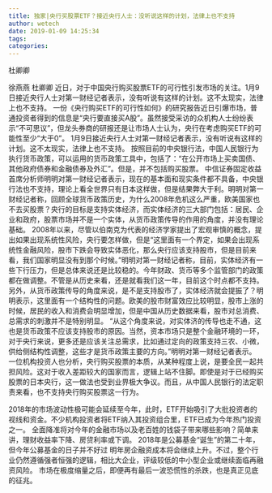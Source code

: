 ```yaml
---
title: 独家|央行买股票ETF？接近央行人士：没听说这样的计划，法律上也不支持
author: wetech
date: 2019-01-09 14:25:34
tags: 
categories: 
---
```

杜卿卿
<!-- more -->
徐燕燕
杜卿卿
近日，对于中国央行购买股票ETF的可行性引发市场的关注。1月9日接近央行人士对第一财经记者表示，没有听说有这样的计划。这不太现实，法律上也不支持。
一份《央行购买ETF的可行性如何》的研究报告近日引爆市场，普通投资者得到的信息是“央行要直接买A股”。虽然接受采访的众机构人士纷纷表示“不可思议”，但龙头券商的研报还是让市场人士认为，央行在考虑购买ETF的可能性至少“大于0”。
1月9日接近央行人士对第一财经记者表示，没有听说有这样的计划。这不太现实，法律上也不支持。
按照目前的中央银行法，中国人民银行为执行货币政策，可以运用的货币政策工具中，包括了：“在公开市场上买卖国债、其他政府债券和金融债券及外汇”。但是，并不包括购买股票。
中信证券固定收益首席分析师明明对第一财经记者表示，现在的基本面和现实条件都不具备，中央银行法也不支持，理论上看全世界只有日本这样做，但是结果弊大于利。明明对第一财经记者称，回顾全球货币政策历史，为什么2008年危机这么严重，欧美国家也不去买股票？央行的目标是支持实体经济，而实体经济的三大部门包括：居民、企业和政府，股票市场并不是一个实体，从货币政策传导的作用的角度，并没有理论基础。
2008年以来，尽管以伯南克为代表的经济学家提出了宏观审慎的概念，提出如果出现系统性风险，央行要怎样做，但是“这里面有一个界定，如果会出现系统性金融风险，股市下跌会导致实体恶化，那么央行应该支持股市，但是目前来看，我们国家明显没有到那个时候。”明明对第一财经记者称，目前，实体经济有一些下行压力，但是总体来说还是比较稳的。今年财政、货币等多个监管部门的政策都在做调整。不管是从历史来看，还是就看我们这一年，目前这个时点都不支持。
另外，从货币政策传导的角度来说，是不是支持股市了，实体经济就会提振了？明明表示，这里面有一个结构性的问题。欧美的股市财富效应比较明显，股市上涨的时候，居民的收入和消费会明显增加，但是中国从历史数据来看，股市对总消费、总需求的刺激并不是特别明显。
“从这个角度来说，对实体济的传导也走不通，这也是货币政策不应该支持股市的原因。当然，资本市场只是整个金融环境的一环，对于央行来说，更多还是应该关注总需求，比如通过定向的政策支持三农、小微，供给侧结构性调整，这些才是货币政策主要的方向。”明明对第一财经记者表示。
一位机构投资人也分析，央行购买股票的本质，从某种程度上说，是要全民一起共担风险。这对于收入差距较大的国家而言，逻辑上站不住脚。即使是对于已经购买股票的日本央行，这一做法也受到业界极大争议。而且，从中国人民银行的法定职责来看，也不支持央行购买股票这一行为。
 
 
2018年的市场波动性极可能会延续至今年，此时，ETF开始吸引了大批投资者的视线和资金。不少机构投资者将ETF纳入其投资组合里，ETF已成为今年热门投资之一。
全面降准将对今年的金融市场以及老百姓的钱袋子带来哪些影响？简单来讲，理财收益率下降、房贷利率或下调。
2018年是公募基金“诞生”的第二十年，但今年公募基金的日子并不好过
明年房企融资成本将会继续上升。不过，整个行业仍然遵循强者恒强的逻辑，相比大企业，评级较低的中小型企业或继续面临再融资风险。
市场在极度缩量之后，即便再有最后一波恐慌性的杀跌，也是真正见底的征兆。
